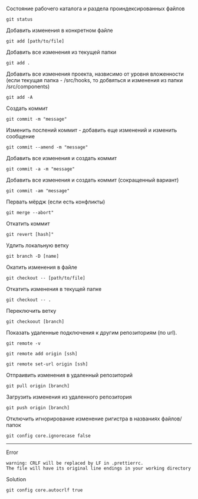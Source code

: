 Cостояние рабочего каталога и раздела проиндексированных файлов

```
git status
```

Добавить изменения в конкретном файле

```
git add [path/to/file]
```

Добавить все изменения из текущей папки

```
git add .
```

Добавить все изменения проекта, назвисимо от уровня вложенности (если текущая папка - /src/hooks, то добвяться и изменения из папки /src/components)

```
git add -A
```

Создать коммит

```
git commit -m "message"
```

Изменить послений коммит - добавить еще изменений и изменить сообщение

```
git commit --amend -m "message"
```

Добавить все изменения и создать коммит

```
git commit -a -m "message"
```

Добавить все изменения и создать коммит (сокращенный вариант)

```
git commit -am "message"
```

Первать мёрдж (если есть конфликты)

```
git merge --abort"
```

Откатить коммит

```
git revert [hash]"
```

Удлить локальную ветку

```
git branch -D [name]
```

Окатить изменения в файле

```
git checkout -- [path/to/file]
```

Откатить изменения в текущей папке

```
git checkout -- .
```

Переключить ветку

```
git checkoout [branch]
```

Показать удаленные подключения к другим репозиториям (по url).

```
git remote -v
```

```
git remote add origin [ssh]
```

```
git remote set-url origin [ssh]
```

Отпраивить изменения в удаленный репозиторий

```
git pull origin [branch]
```

Загрузить изменения из удаленного репозитория

```
git push origin [branch]
```

Отключить игнорирование изменение ригистра в названиях файлов/папок

```
git config core.ignorecase false
```
---

Error

```
warning: CRLF will be replaced by LF in .prettierrc.
The file will have its original line endings in your working directory
```

Solution

```
git config core.autocrlf true

```
